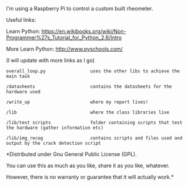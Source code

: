 I'm using a Raspberry Pi to control a custom built rheometer.

Useful links:

Learn Python:
    https://en.wikibooks.org/wiki/Non-Programmer%27s_Tutorial_for_Python_2.6/Intro

More Learn Python:
    http://www.pyschools.com/

(I will update with more links as I go)


```
overall_loop.py                 uses the other libs to achieve the main task

/datasheets                     contains the datasheets for the hardware used

/write_up                       where my report lives!

/lib                            where the class libraries live

/lib/test scripts               folder containing scripts that test the hardware (gather information etc)

/lib/img_recog                  contains scripts and files used and output by the crack detection script
```
*Distributed under Gnu General Public License (GPL). 

You can use this as much as you like, share it as you like, whatever. 

However, there is no warranty or guarantee that it will actually work.*
